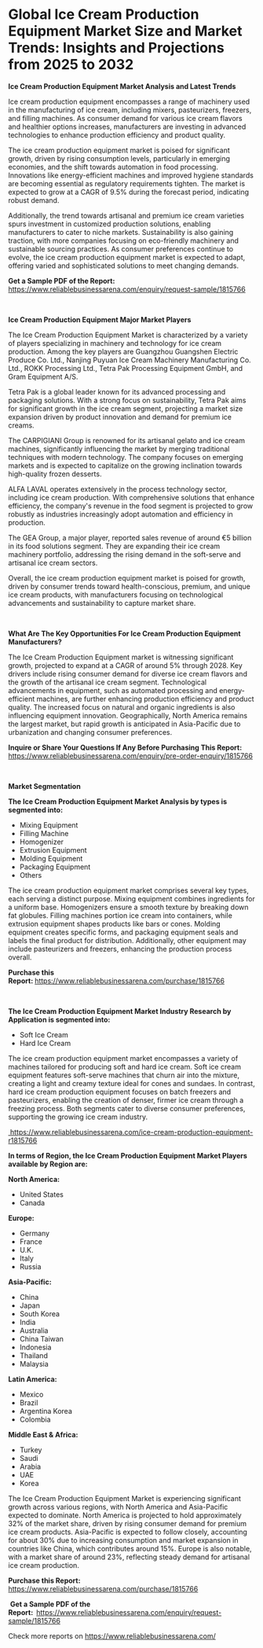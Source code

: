 <p><h1>Global Ice Cream Production Equipment Market Size and Market Trends: Insights and Projections from 2025 to 2032</h1></p><p><strong>Ice Cream Production Equipment Market Analysis and Latest Trends</strong></p>
<p><p>Ice cream production equipment encompasses a range of machinery used in the manufacturing of ice cream, including mixers, pasteurizers, freezers, and filling machines. As consumer demand for various ice cream flavors and healthier options increases, manufacturers are investing in advanced technologies to enhance production efficiency and product quality. </p><p>The ice cream production equipment market is poised for significant growth, driven by rising consumption levels, particularly in emerging economies, and the shift towards automation in food processing. Innovations like energy-efficient machines and improved hygiene standards are becoming essential as regulatory requirements tighten. The market is expected to grow at a CAGR of 9.5% during the forecast period, indicating robust demand. </p><p>Additionally, the trend towards artisanal and premium ice cream varieties spurs investment in customized production solutions, enabling manufacturers to cater to niche markets. Sustainability is also gaining traction, with more companies focusing on eco-friendly machinery and sustainable sourcing practices. As consumer preferences continue to evolve, the ice cream production equipment market is expected to adapt, offering varied and sophisticated solutions to meet changing demands.</p></p>
<p><strong>Get a Sample PDF of the Report:&nbsp;</strong> <a href="https://www.reliablebusinessarena.com/enquiry/request-sample/1815766?utm_campaign=2288&utm_medium=2&utm_source=Github&utm_content=ia&utm_term=19022025&utm_id=ice-cream-production-equipment">https://www.reliablebusinessarena.com/enquiry/request-sample/1815766</a></p>
<p>&nbsp;</p>
<p><strong>Ice Cream Production Equipment Major Market Players</strong></p>
<p><p>The Ice Cream Production Equipment Market is characterized by a variety of players specializing in machinery and technology for ice cream production. Among the key players are Guangzhou Guangshen Electric Produce Co. Ltd., Nanjing Puyuan Ice Cream Machinery Manufacturing Co. Ltd., ROKK Processing Ltd., Tetra Pak Processing Equipment GmbH, and Gram Equipment A/S. </p><p>Tetra Pak is a global leader known for its advanced processing and packaging solutions. With a strong focus on sustainability, Tetra Pak aims for significant growth in the ice cream segment, projecting a market size expansion driven by product innovation and demand for premium ice creams.</p><p>The CARPIGIANI Group is renowned for its artisanal gelato and ice cream machines, significantly influencing the market by merging traditional techniques with modern technology. The company focuses on emerging markets and is expected to capitalize on the growing inclination towards high-quality frozen desserts.</p><p>ALFA LAVAL operates extensively in the process technology sector, including ice cream production. With comprehensive solutions that enhance efficiency, the company's revenue in the food segment is projected to grow robustly as industries increasingly adopt automation and efficiency in production.</p><p>The GEA Group, a major player, reported sales revenue of around €5 billion in its food solutions segment. They are expanding their ice cream machinery portfolio, addressing the rising demand in the soft-serve and artisanal ice cream sectors.</p><p>Overall, the ice cream production equipment market is poised for growth, driven by consumer trends toward health-conscious, premium, and unique ice cream products, with manufacturers focusing on technological advancements and sustainability to capture market share.</p></p>
<p>&nbsp;</p>
<p><strong>What Are The Key Opportunities For Ice Cream Production Equipment Manufacturers?</strong></p>
<p><p>The Ice Cream Production Equipment market is witnessing significant growth, projected to expand at a CAGR of around 5% through 2028. Key drivers include rising consumer demand for diverse ice cream flavors and the growth of the artisanal ice cream segment. Technological advancements in equipment, such as automated processing and energy-efficient machines, are further enhancing production efficiency and product quality. The increased focus on natural and organic ingredients is also influencing equipment innovation. Geographically, North America remains the largest market, but rapid growth is anticipated in Asia-Pacific due to urbanization and changing consumer preferences.</p></p>
<p><strong>Inquire or Share Your Questions If Any Before Purchasing This Report:</strong> <a href="https://www.reliablebusinessarena.com/enquiry/pre-order-enquiry/1815766?utm_campaign=2288&utm_medium=2&utm_source=Github&utm_content=ia&utm_term=19022025&utm_id=ice-cream-production-equipment">https://www.reliablebusinessarena.com/enquiry/pre-order-enquiry/1815766</a></p>
<p>&nbsp;</p>
<p><strong>Market Segmentation</strong></p>
<p><strong>The Ice Cream Production Equipment Market Analysis by types is segmented into:</strong></p>
<p><ul><li>Mixing Equipment</li><li>Filling Machine</li><li>Homogenizer</li><li>Extrusion Equipment</li><li>Molding Equipment</li><li>Packaging Equipment</li><li>Others</li></ul></p>
<p><p>The ice cream production equipment market comprises several key types, each serving a distinct purpose. Mixing equipment combines ingredients for a uniform base. Homogenizers ensure a smooth texture by breaking down fat globules. Filling machines portion ice cream into containers, while extrusion equipment shapes products like bars or cones. Molding equipment creates specific forms, and packaging equipment seals and labels the final product for distribution. Additionally, other equipment may include pasteurizers and freezers, enhancing the production process overall.</p></p>
<p><strong>Purchase this Report:&nbsp;</strong><a href="https://www.reliablebusinessarena.com/purchase/1815766?utm_campaign=2288&utm_medium=2&utm_source=Github&utm_content=ia&utm_term=19022025&utm_id=ice-cream-production-equipment">https://www.reliablebusinessarena.com/purchase/1815766</a></p>
<p>&nbsp;</p>
<p><strong>The Ice Cream Production Equipment Market Industry Research by Application is segmented into:</strong></p>
<p><ul><li>Soft Ice Cream</li><li>Hard Ice Cream</li></ul></p>
<p><p>The ice cream production equipment market encompasses a variety of machines tailored for producing soft and hard ice cream. Soft ice cream equipment features soft-serve machines that churn air into the mixture, creating a light and creamy texture ideal for cones and sundaes. In contrast, hard ice cream production equipment focuses on batch freezers and pasteurizers, enabling the creation of denser, firmer ice cream through a freezing process. Both segments cater to diverse consumer preferences, supporting the growing ice cream industry.</p></p>
<p><a href="https://www.reliablebusinessarena.com/ice-cream-production-equipment-r1815766?utm_campaign=2288&utm_medium=2&utm_source=Github&utm_content=ia&utm_term=19022025&utm_id=ice-cream-production-equipment">&nbsp;https://www.reliablebusinessarena.com/ice-cream-production-equipment-r1815766</a></p>
<p><strong>In terms of Region, the Ice Cream Production Equipment Market Players available by Region are:</strong></p>
<p>
    <p> <strong> North America: </strong>
        <ul>
            <li>United States</li>
            <li>Canada</li>
        </ul>
        </p> 
    <p> <strong> Europe: </strong>
        <ul>
            <li>Germany</li>
            <li>France</li>
            <li>U.K.</li>
            <li>Italy</li>
            <li>Russia</li>
        </ul>
        </p> 
    <p> <strong> Asia-Pacific: </strong>
        <ul>
            <li>China</li>
            <li>Japan</li>
            <li>South Korea</li>
            <li>India</li>
            <li>Australia</li>
            <li>China Taiwan</li>
            <li>Indonesia</li>
            <li>Thailand</li>
            <li>Malaysia</li>
        </ul>
        </p> 
    <p> <strong> Latin America: </strong>
        <ul>
            <li>Mexico</li>
            <li>Brazil</li>
            <li>Argentina Korea</li>
            <li>Colombia</li>
        </ul>
        </p> 
    <p> <strong> Middle East & Africa: </strong>
        <ul>
            <li>Turkey</li>
            <li>Saudi</li>
            <li>Arabia</li>
            <li>UAE</li>
            <li>Korea</li>
        </ul>
    </p>
    </p>
<p><p>The Ice Cream Production Equipment Market is experiencing significant growth across various regions, with North America and Asia-Pacific expected to dominate. North America is projected to hold approximately 32% of the market share, driven by rising consumer demand for premium ice cream products. Asia-Pacific is expected to follow closely, accounting for about 30% due to increasing consumption and market expansion in countries like China, which contributes around 15%. Europe is also notable, with a market share of around 23%, reflecting steady demand for artisanal ice cream production.</p></p>
<p><strong>Purchase this Report: </strong><a href="https://www.reliablebusinessarena.com/purchase/1815766?utm_campaign=2288&utm_medium=2&utm_source=Github&utm_content=ia&utm_term=19022025&utm_id=ice-cream-production-equipment">https://www.reliablebusinessarena.com/purchase/1815766</a></p>
<p>&nbsp;<strong>Get a Sample PDF of the Report:&nbsp;&nbsp;</strong><a href="https://www.reliablebusinessarena.com/enquiry/request-sample/1815766?utm_campaign=2288&utm_medium=2&utm_source=Github&utm_content=ia&utm_term=19022025&utm_id=ice-cream-production-equipment">https://www.reliablebusinessarena.com/enquiry/request-sample/1815766</a></p>
<p><strong></strong></p>
<p>Check more reports on <a href="https://www.reliablebusinessarena.com/?utm_campaign=2288&utm_medium=2&utm_source=Github&utm_content=ia&utm_term=19022025&utm_id=ice-cream-production-equipment">https://www.reliablebusinessarena.com/</a></p>